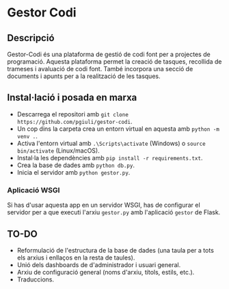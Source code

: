 # Gestor Codi

## Descripció

Gestor-Codi és una plataforma de gestió de codi font per a projectes de programació. Aquesta plataforma permet la creació de tasques, recollida de trameses i avaluació de codi font. També incorpora una secció de documents i apunts per a la realització de les tasques.

## Instal·lació i posada en marxa

- Descarrega el repositori amb `git clone https://github.com/pgiuli/gestor-codi`.
- Un cop dins la carpeta crea un entorn virtual en aquesta amb `python -m venv .`.
- Activa l'entorn virtual amb `.\Scripts\activate` (Windows) o `source bin/activate` (Linux/macOS).
- Instal·la les dependències amb `pip install -r requirements.txt`.
- Crea la base de dades amb `python db.py`.
- Inicia el servidor amb `python gestor.py`.

### Aplicació WSGI
Si has d'usar aquesta app en un servidor WSGI, has de configurar el servidor per a que executi l'arxiu `gestor.py` amb l'aplicació `gestor` de Flask.

## TO-DO

- Reformulació de l'estructura de la base de dades (una taula per a tots els arxius i enllaços en la resta de taules).
- Unió dels dashboards de d'administrador i usuari general.
- Arxiu de configuració general (noms d'arxiu, títols, estils, etc.).
- Traduccions.

